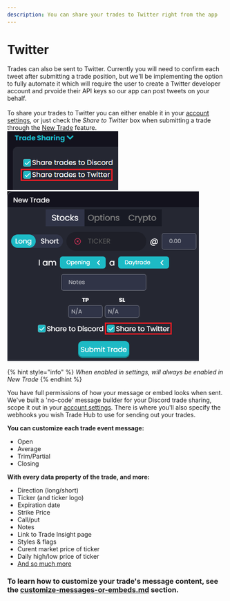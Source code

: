 ```yaml
---
description: You can share your trades to Twitter right from the app
---
```


# Twitter

Trades can also be sent to Twitter. Currently you will need to confirm each tweet after submitting a trade position, but we'll be implementing the option to fully automate it which will require the user to create a Twitter developer account and prvoide their API keys so our app can post tweets on your behalf.\
\
To share your trades to Twitter you can either enable it in your [account settings](https://thetradehub.net/settings), or just check the _Share to Twitter_ box when submitting a trade through the [New Trade](https://thetradehub.net/submit) feature.\
![](<../.gitbook/assets/image (116).png>)![](<../.gitbook/assets/image (183).png>)

{% hint style="info" %}
_When enabled in settings, will always be enabled in New Trade_
{% endhint %}

You have full permissions of how your message or embed looks when sent. We've built a 'no-code' message builder for your Discord trade sharing, scope it out in your [account settings](https://thetradehub.net/settings). There is where you'll also specify the webhooks you wish Trade Hub to use for sending out your trades.

**You can customize each trade event message:**

* Open
* Average
* Trim/Partial
* Closing

**With every data property of the trade, and more:**

* Direction (long/short)
* Ticker (and ticker logo)
* Expiration date
* Strike Price
* Call/put
* Notes
* Link to Trade Insight page
* Styles & flags
* Curent market price of ticker
* Daily high/low price of ticker
* [And so much more](https://docs.thetradehub.net/trade-sharing/customize-messages-or-embeds)

### To learn how to customize your trade's message content, see the [customize-messages-or-embeds.md](customize-messages-or-embeds.md "mention") section.
